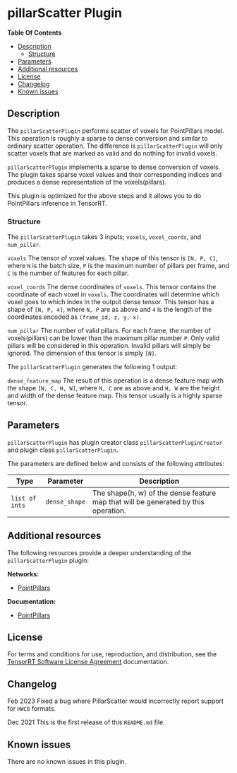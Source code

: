 # pillarScatter Plugin

**Table Of Contents**
- [Description](#description)
    * [Structure](#structure)
- [Parameters](#parameters)
- [Additional resources](#additional-resources)
- [License](#license)
- [Changelog](#changelog)
- [Known issues](#known-issues)

## Description

The `pillarScatterPlugin` performs scatter of voxels for PointPillars model. This operation is roughly a sparse to dense conversion and similar to ordinary scatter operation. The difference is `pillarScatterPlugin` will only scatter voxels that are marked as valid and do nothing for invalid voxels.

`pillarScatterPlugin` implements a sparse to dense conversion of voxels. The plugin takes sparse voxel values and their corresponding indices and produces a dense representation of the voxels(pillars).

This plugin is optimized for the above steps and it allows you to do PointPillars inference in TensorRT.


### Structure

The `pillarScatterPlugin` takes 3 inputs; `voxels`, `voxel_coords`, and `num_pillar`.

`voxels`
The tensor of voxel values. The shape of this tensor is `[N, P, C]`, where `N` is the batch size, `P` is the maximum number of pillars per frame, and `C` is the number of features for each pillar.


`voxel_coords`
The dense coordinates of `voxels`. This tensor contains the coordinate of each voxel in `voxels`. The coordinates will determine which voxel goes to which index in the output dense tensor. This tensor has a shape of `[N, P, 4]`, where `N, P` are as above and `4` is the length of the coordinates encoded as `(frame_id, z, y, x)`.


`num_pillar`
The number of valid pillars. For each frame, the number of voxels(pillars) can be lower than the maximum pillar number `P`. Only valid pillars will be considered in this operation. Invalid pillars will simply be ignored. The dimension of this tensor is simply `[N]`.


The `pillarScatterPlugin` generates the following 1 output:

`dense_feature_map`
The result of this operation is a dense feature map with the shape `[N, C, H, W]`, where `N, C` are as above and `H, W` are the height and width of the dense feature map. This tensor usually is a highly sparse tensor.


## Parameters

`pillarScatterPlugin` has plugin creator class `pillarScatterPluginCreator` and plugin class `pillarScatterPlugin`.

The parameters are defined below and consists of the following attributes:

| Type     | Parameter                | Description
|----------|--------------------------|--------------------------------------------------------
|`list of ints` | `dense_shape` | The shape(h, w) of the dense feature map that will be generated by this operation.

## Additional resources

The following resources provide a deeper understanding of the `pillarScatterPlugin` plugin:

**Networks:**
-   [PointPillars](https://arxiv.org/pdf/1812.05784)

**Documentation:**
-   [PointPillars](https://arxiv.org/pdf/1812.05784)

## License

For terms and conditions for use, reproduction, and distribution, see the [TensorRT Software License Agreement](https://docs.nvidia.com/deeplearning/sdk/tensorrt-sla/index.html)
documentation.


## Changelog

Feb 2023
Fixed a bug where PillarScatter would incorrectly report support for `HWC8` formats.

Dec 2021
This is the first release of this `README.md` file.


## Known issues

There are no known issues in this plugin.
